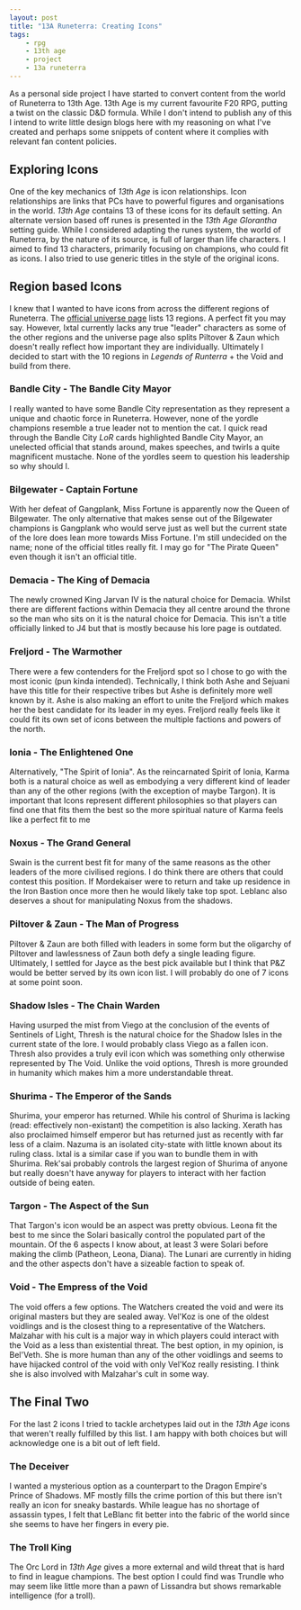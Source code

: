 ```yaml
---
layout: post
title: "13A Runeterra: Creating Icons"
tags:
    - rpg
    - 13th age
    - project
    - 13a runeterra
---
```


As a personal side project I have started to convert content from the world of 
Runeterra to 13th Age. 13th Age is my current favourite F20 RPG, putting a 
twist on the classic D&D formula. While I don't intend to publish any of this I
intend to write little design blogs here with my reasoning on what I've created
and perhaps some snippets of content where it complies with relevant fan
content policies.

## Exploring Icons

One of the key mechanics of *13th Age* is icon relationships. Icon
relationships are links that PCs have to powerful figures and organisations in
the world. *13th Age* contains 13 of these icons for its default setting. An 
alternate version based off runes is presented in the *13th Age Glorantha* 
setting guide. While I considered adapting the runes system, the world of 
Runeterra, by the nature of its source, is full of larger than life characters.
I aimed to find 13 characters, primarily focusing on champions, who could fit
as icons. I also tried to use generic titles in the style of the original 
icons.

## Region based Icons

I knew that I wanted to have icons from across the different regions of 
Runeterra. The 
[official universe page](https://universe.leagueoflegends.com/en_AU/regions/)
lists 13 regions. A perfect fit you may say. However, Ixtal currently lacks any
true "leader" characters as some of the other regions and the universe page
also splits Piltover & Zaun which doesn't really reflect how important they are
individually. Ultimately I decided to start with the 10 regions in 
*Legends of Runterra* + the Void and build from there.

### Bandle City - The Bandle City Mayor

I really wanted to have some Bandle City representation as they represent a
unique and chaotic force in Runeterra. However, none of the yordle champions
resemble a true leader not to mention the cat. I quick read through the Bandle
City *LoR* cards highlighted Bandle City Mayor, an unelected official that
stands around, makes speeches, and twirls a quite magnificent mustache. None of
the yordles seem to question his leadership so why should I.

### Bilgewater - Captain Fortune

With her defeat of Gangplank, Miss Fortune is apparently now the Queen of 
Bilgewater. The only alternative that makes sense out of the Bilgewater
champions is Gangplank who would serve just as well but the current state of 
the lore does lean more towards Miss Fortune. I'm still undecided on the name;
none of the official titles really fit. I may go for "The Pirate Queen" even
though it isn't an official title.

### Demacia - The King of Demacia

The newly crowned King Jarvan IV is the natural choice for Demacia. Whilst
there are different factions within Demacia they all centre around the throne
so the man who sits on it is the natural choice for Demacia. This isn't a title
officially linked to J4 but that is mostly because his lore page is outdated.

### Freljord - The Warmother

There were a few contenders for the Freljord spot so I chose to go with the
most iconic (pun kinda intended). Technically, I think both Ashe and Sejuani
have this title for their respective tribes but Ashe is definitely more well
known by it. Ashe is also making an effort to unite the Freljord which makes
her the best candidate for its leader in my eyes. Freljord really feels like it
could fit its own set of icons between the multiple factions and powers of the
north.

### Ionia - The Enlightened One

Alternatively, "The Spirit of Ionia". As the reincarnated Spirit of Ionia,
Karma both is a natural choice as well as embodying a very different kind of
leader than any of the other regions (with the exception of maybe Targon).
It is important that Icons represent different philosophies so that players can
find one that fits them the best so the more spiritual nature of Karma feels
like a perfect fit to me

### Noxus - The Grand General

Swain is the current best fit for many of the same reasons as the other leaders
of the more civilised regions. I do think there are others that could contest
this position. If Mordekaiser were to return and take up residence in the Iron
Bastion once more then he would likely take top spot. Leblanc also deserves a
shout for manipulating Noxus from the shadows.

### Piltover & Zaun - The Man of Progress

Piltover & Zaun are both filled with leaders in some form but the oligarchy of
Piltover and lawlessness of Zaun both defy a single leading figure. Ultimately,
I settled for Jayce as the best pick available but I think that P&Z would be
better served by its own icon list. I will probably do one of 7 icons at some
point soon.

### Shadow Isles - The Chain Warden

Having usurped the mist from Viego at the conclusion of the events of Sentinels
of Light, Thresh is the natural choice for the Shadow Isles in the current
state of the lore. I would probably class Viego as a fallen icon. Thresh also
provides a truly evil icon which was something only otherwise represented by
The Void. Unlike the void options, Thresh is more grounded in humanity which
makes him a more understandable threat.

### Shurima - The Emperor of the Sands

Shurima, your emperor has returned. While his control of Shurima is lacking 
(read: effectively non-existant) the competition is also lacking. Xerath has
also proclaimed himself emperor but has returned just as recently with far less
of a claim. Nazuma is an isolated city-state with little known about its ruling
class. Ixtal is a similar case if you wan to bundle them in with Shurima.
Rek'sai probably controls the largest region of Shurima of anyone but really
doesn't have anyway for players to interact with her faction outside of being 
eaten.

### Targon - The Aspect of the Sun

That Targon's icon would be an aspect was pretty obvious. Leona fit the best to
me since the Solari basically control the populated part of the mountain. Of
the 6 aspects I know about, at least 3 were Solari before making the climb
(Patheon, Leona, Diana). The Lunari are currently in hiding and the other
aspects don't have a sizeable faction to speak of.

### Void - The Empress of the Void

The void offers a few options. The Watchers created the void and were its 
original masters but they are sealed away. Vel'Koz is one of the oldest
voidlings and is the closest thing to a representative of the Watchers.
Malzahar with his cult is a major way in which players could interact with the
Void as a less than existential threat. The best option, in my opinion, is
Bel'Veth. She is more human than any of the other voidlings and seems to have
hijacked control of the void with only Vel'Koz really resisting. I think she is
also involved with Malzahar's cult in some way.

## The Final Two

For the last 2 icons I tried to tackle archetypes laid out in the *13th Age* 
icons that weren't really fulfilled by this list. I am happy with both choices
but will acknowledge one is a bit out of left field.

### The Deceiver

I wanted a mysterious option as a counterpart to the Dragon Empire's Prince of
Shadows. MF mostly fills the crime portion of this but there isn't really an
icon for sneaky bastards. While league has no shortage of assassin types, I
felt that LeBlanc fit better into the fabric of the world since she seems to
have her fingers in every pie.

### The Troll King

The Orc Lord in *13th Age* gives a more external and wild threat that is hard
to find in league champions. The best option I could find was Trundle who may
seem like little more than a pawn of Lissandra but shows remarkable
intelligence (for a troll). 
